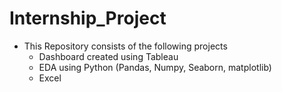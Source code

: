# Internship_Project

- This Repository consists of the following projects
  - Dashboard created using Tableau
  - EDA using Python (Pandas, Numpy, Seaborn, matplotlib)
  - Excel 
